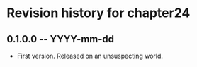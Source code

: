 # Revision history for chapter24

## 0.1.0.0 -- YYYY-mm-dd

* First version. Released on an unsuspecting world.
